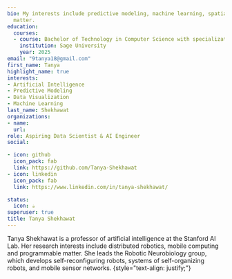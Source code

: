 ```yaml
---
bio: My interests include predictive modeling, machine learning, spatial statistics, and data visualization.
  matter.
education:
  courses:
  - course: Bachelor of Technology in Computer Science with specialization in AI-ML
    institution: Sage University
    year: 2025
email: "9tanya18@gmail.com"
first_name: Tanya
highlight_name: true
interests:
- Artificial Intelligence
- Predictive Modeling
- Data Visualization
- Machine Learning
last_name: Shekhawat
organizations:
- name: 
  url: 
role: Aspiring Data Scientist & AI Engineer
social:

- icon: github
  icon_pack: fab
  link: https://github.com/Tanya-Shekhawat
- icon: linkedin
  icon_pack: fab
  link: https://www.linkedin.com/in/tanya-shekhawat/

status:
  icon: ☕️
superuser: true
title: Tanya Shekhawat
---
```


Tanya Shekhawat is a professor of artificial intelligence at the Stanford AI Lab. Her research interests include distributed robotics, mobile computing and programmable matter. She leads the Robotic Neurobiology group, which develops self-reconfiguring robots, systems of self-organizing robots, and mobile sensor networks.
{style="text-align: justify;"}
